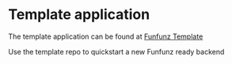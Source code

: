 # Template application

The template application can be found at [Funfunz Template](https://github.com/Funfunz/funfunz-template)

Use the template repo to quickstart a new Funfunz ready backend
